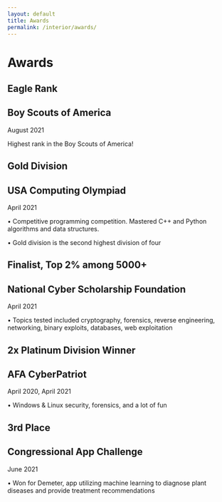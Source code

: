 ```yaml
---
layout: default
title: Awards
permalink: /interior/awards/
---
```


# Awards

<div class="card">
  <div class="card-header">
    <div>
    <h2>Eagle Rank</h2>
      <h2>Boy Scouts of America</h2>
    </div>
    <div>
      <p class="time">August 2021</p>
    </div>
  </div>
  <div class="card-content">
    <p> Highest rank in the Boy Scouts of America! </p>
  </div>
</div>

<div class="card">
  <div class="card-header">
    <div>
    <h2>Gold Division</h2>
      <h2>USA Computing Olympiad</h2>
    </div>
    <div>
      <p class="time">April 2021</p>
    </div>
  </div>
  <div class="card-content">
    <p> •  Competitive programming competition. Mastered C++ and Python algorithms and data structures. </p>
        <p>  • Gold division is the second highest division of four </p>
  </div>
</div>

<div class="card">
  <div class="card-header">
    <div>
      <h2>Finalist, Top 2% among 5000+ </h2>
      <h2>National Cyber Scholarship Foundation</h2>
    </div>
    <div>
      <p class="time">April 2021</p>
    </div>
  </div>
  <div class="card-content">
    <p> •  Topics tested included cryptography, forensics, reverse engineering, networking, binary exploits, databases, web exploitation </p>

  </div>
</div>

<div class="card">
  <div class="card-header">
    <div>
      <h2>2x Platinum Division Winner </h2>
      <h2>AFA CyberPatriot</h2>
    </div>
    <div>
      <p class="time">April 2020, April 2021</p>
    </div>
  </div>
  <div class="card-content">
    <p> •  Windows & Linux security, forensics, and a lot of fun</p>

  </div>
</div>

<div class="card">
  <div class="card-header">
    <div>
      <h2>3rd Place </h2>
      <h2>Congressional App Challenge</h2>
    </div>
    <div>
      <p class="time">June 2021</p>
    </div>
  </div>
  <div class="card-content">
    <p> •  Won for Demeter, app utilizing machine learning to diagnose plant diseases and provide treatment recommendations</p>

  </div>
</div>